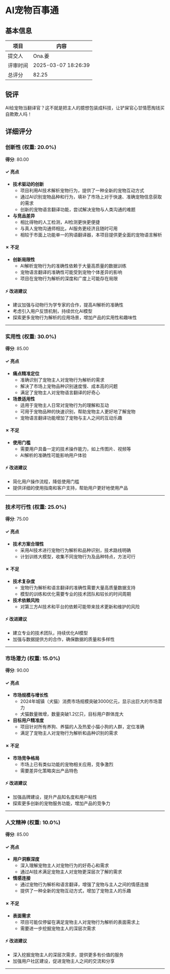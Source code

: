 # AI宠物百事通

## 基本信息

| 项目 | 内容 |
|------|------|
| 提交人 | Ona.姜 |
| 评审时间 | 2025-03-07 18:26:39 |
| 总评分 | 82.25 |

## 锐评

AI给宠物当翻译官？这不就是把主人的臆想包装成科技，让铲屎官心甘情愿掏钱买自欺欺人吗！

## 详细评分

### 创新性 (权重: 20.0%)

**得分**: 80.00

#### ✓ 亮点

* **技术驱动的创新**
  * 项目利用AI技术解析宠物行为，提供了一种全新的宠物互动方式
  * 通过AI识别宠物品种和行为，填补了市场上对于快速、准确宠物信息获取的需求
  * 创新的宠物语言翻译功能，尝试解决宠物与人类沟通的难题
* **与竞品差异**
  * 相比得物的人工检测，AI检测更快更便捷
  * 与真人宠物沟通师相比，AI服务更经济且随时可用
  * 相较于市面上功能单一的狗语翻译器，本项目提供更全面的宠物语言解析

#### ✗ 不足

* **创新局限性**
  * AI解析宠物行为的准确性依赖于大量高质量的数据训练
  * 宠物语言翻译的准确性可能受到宠物个体差异的影响
  * 项目在宠物行为解析的深度和广度上可能存在局限

#### ⚡ 改进建议

* 建议加强与动物行为学专家的合作，提高AI解析的准确性
* 考虑引入用户反馈机制，持续优化AI模型
* 探索更多宠物行为解析的应用场景，增加产品的实用性和趣味性

---

### 实用性 (权重: 30.0%)

**得分**: 85.00

#### ✓ 亮点

* **痛点精准定位**
  * 准确识别了宠物主人对宠物行为解析的需求
  * 解决了市场上宠物品种识别速度慢、成本高的问题
  * 满足了宠物主人对宠物语言翻译的好奇心
* **场景适用性**
  * 适用于宠物主人日常对宠物行为的理解和互动
  * 可用于宠物品种的快速识别，帮助宠物主人更好地了解宠物
  * 宠物语言翻译功能增加了宠物与主人之间的互动乐趣

#### ✗ 不足

* **使用门槛**
  * 需要用户具备一定的技术操作能力，如上传图片、视频等
  * AI解析的准确性可能影响用户体验

#### ⚡ 改进建议

* 简化用户操作流程，降低使用门槛
* 提供详细的使用指南和客户支持，帮助用户更好地使用产品

---

### 技术可行性 (权重: 25.0%)

**得分**: 75.00

#### ✓ 亮点

* **技术方案合理性**
  * 采用AI技术进行宠物行为解析和品种识别，技术路线明确
  * 计划训练大模型，收集不同宠物行为及品种特点，方法可行

#### ✗ 不足

* **技术复杂度**
  * 宠物行为解析和语言翻译的准确性需要大量高质量数据支持
  * 模型的训练和优化需要专业的技术团队和较长的时间周期
* **技术依赖风险**
  * 对第三方AI技术和平台的依赖可能带来技术更新和维护的风险

#### ⚡ 改进建议

* 建立专业的技术团队，持续优化AI模型
* 加强与数据提供方的合作，确保数据的质量和多样性

---

### 市场潜力 (权重: 15.0%)

**得分**: 90.00

#### ✓ 亮点

* **市场规模与增长性**
  * 2024年城镇（犬猫）消费市场规模突破3000亿元，显示出巨大的市场潜力
  * 犬猫数量微增，数量突破1.2亿只，目标用户群体庞大
* **目标用户精准度**
  * 项目针对所有养狗、养猫的人及热爱小猫小狗的人群，定位准确
  * 满足了宠物主人对宠物行为解析和品种识别的需求

#### ✗ 不足

* **市场竞争格局**
  * 市场上已有类似功能的宠物相关应用，竞争激烈
  * 需要差异化策略突出产品特色

#### ⚡ 改进建议

* 加强品牌建设，提升产品知名度和用户粘性
* 探索更多创新的宠物服务功能，增加产品的竞争力

---

### 人文精神 (权重: 10.0%)

**得分**: 85.00

#### ✓ 亮点

* **用户洞察深度**
  * 深入理解宠物主人对宠物行为的好奇心和需求
  * 通过AI技术满足宠物主人对宠物更深层次了解的需求
* **情感连接**
  * 通过宠物行为解析和语言翻译，增强了宠物与主人之间的情感连接
  * 提供了一种全新的宠物互动方式，增加了宠物主人的乐趣

#### ✗ 不足

* **表面需求**
  * 项目可能仅停留在满足宠物主人对宠物行为解析的表面需求上
  * 需要进一步挖掘宠物主人的深层次需求

#### ⚡ 改进建议

* 深入挖掘宠物主人的深层次需求，提供更多有价值的服务
* 加强用户社区建设，促进宠物主人之间的交流和分享

---

